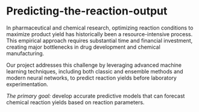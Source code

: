 # Predicting-the-reaction-output
In pharmaceutical and chemical research, optimizing reaction conditions to maximize product yield has historically been a resource-intensive process. This empirical approach requires substantial time and financial investment, creating major bottlenecks in drug development and chemical manufacturing.

Our project addresses this challenge by leveraging advanced machine learning techniques, including both classic and ensemble methods and modern neural networks, to predict reaction yields before laboratory experimentation.

*The primary goal:* develop accurate predictive models that can forecast chemical reaction yields based on reaction parameters.
